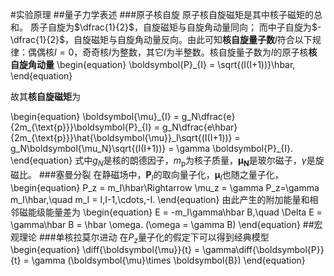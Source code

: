 #实验原理
##量子力学表述
###原子核自旋
原子核自旋磁矩是其中核子磁矩的总和。
质子自旋为$\dfrac{1}{2}$，自旋磁矩与自旋角动量同向；
而中子自旋为$-\dfrac{1}{2}$，自旋磁矩与自旋角动量反向。由此可知**核自旋量子数**$I$符合以下规律：偶偶核$I=0$，奇奇核$I$为整数，其它$I$为半整数。核自旋量子数为$I$的原子核**核自旋角动量**
\begin{equation}
	\boldsymbol{P}\_{I} = \sqrt{(I(I+1))}\hbar,
\end{equation}

故其**核自旋磁矩**为

\begin{equation}
	\boldsymbol{\mu}\_{I} = g_N\dfrac{e}{2m_{\text{p}}}\boldsymbol{P}\_{I} = g_N\dfrac{e\hbar}{2m_{\text{p}}}\hat{\boldsymbol{\mu}}\_I\sqrt{(I(I+1))} = g_N\boldsymbol{\mu_N}\sqrt{(I(I+1))} = \gamma \boldsymbol{P}\_{I}.
\end{equation}
式中$g_N$是核的朗德因子，$m_{\text{p}}$为核子质量，$\boldsymbol{\mu_N}$是玻尔磁子，$\gamma$是旋磁比。
###塞曼分裂
在静磁场中，$\boldsymbol{P}_I$的取向量子化，$\boldsymbol{\mu}_I$也随之量子化，
\begin{equation}
	P_z = m\_I\hbar\Rightarrow \mu_z = \gamma P_z=\gamma m_I\hbar,\quad m_I = I,I-1,\cdots,-I.
\end{equation}
由此产生的附加能量和相邻磁能级能量差为
\begin{equation}
	E = -m_I\gamma\hbar B,\quad \Delta E = \gamma\hbar B = \hbar \omega. (\omega = \gamma B)
\end{equation}
##宏观理论
###单核拉莫尔进动
在$P_z$量子化的假定下可以得到经典模型
\begin{equation}
	\diff{\boldsymbol{\mu}}{t} = \gamma\diff{\boldsymbol{P}}{t} = \gamma (\boldsymbol{\mu}\times \boldsymbol{B})
\end{equation}